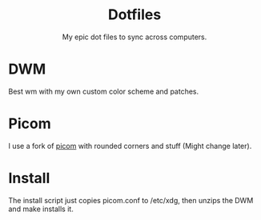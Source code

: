 <h1 align="center">Dotfiles</h1>
<p align="center">My epic dot files to sync across computers.</p>

# DWM
Best wm with my own custom color scheme and patches.

# Picom
I use a fork of [picom](https://github.com/ibhagwan/picom) with rounded corners and stuff (Might change later).

# Install
The install script just copies picom.conf to /etc/xdg, then unzips the DWM and make installs it.
